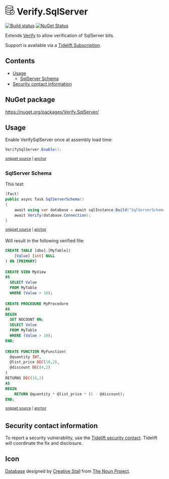 <!--
GENERATED FILE - DO NOT EDIT
This file was generated by [MarkdownSnippets](https://github.com/SimonCropp/MarkdownSnippets).
Source File: /readme.source.md
To change this file edit the source file and then run MarkdownSnippets.
-->

# <img src="/src/icon.png" height="30px"> Verify.SqlServer

[![Build status](https://ci.appveyor.com/api/projects/status/enh6mjugcbmoun0e?svg=true)](https://ci.appveyor.com/project/SimonCropp/verify-sqlserver)
[![NuGet Status](https://img.shields.io/nuget/v/Verify.SqlServer.svg)](https://www.nuget.org/packages/Verify.SqlServer/)

Extends [Verify](https://github.com/SimonCropp/Verify) to allow verification of SqlServer bits.

Support is available via a [Tidelift Subscription](https://tidelift.com/subscription/pkg/nuget-verify.sqlserver?utm_source=nuget-verify.sqlserver&utm_medium=referral&utm_campaign=enterprise).

<!-- toc -->
## Contents

  * [Usage](#usage)
    * [SqlServer Schema](#sqlserver-schema)
  * [Security contact information](#security-contact-information)<!-- endtoc -->


## NuGet package

https://nuget.org/packages/Verify.SqlServer/


## Usage

Enable VerifySqlServer once at assembly load time:

<!-- snippet: Enable -->
<a id='snippet-enable'/></a>
```cs
VerifySqlServer.Enable();
```
<sup><a href='/src/Tests/GlobalSetup.cs#L9-L11' title='File snippet `enable` was extracted from'>snippet source</a> | <a href='#snippet-enable' title='Navigate to start of snippet `enable`'>anchor</a></sup>
<!-- endsnippet -->


### SqlServer Schema

This test:

<!-- snippet: SqlServerSchema -->
<a id='snippet-sqlserverschema'/></a>
```cs
[Fact]
public async Task SqlServerSchema()
{
    await using var database = await sqlInstance.Build("SqlServerSchema");
    await Verify(database.Connection);
}
```
<sup><a href='/src/Tests/Tests.cs#L59-L68' title='File snippet `sqlserverschema` was extracted from'>snippet source</a> | <a href='#snippet-sqlserverschema' title='Navigate to start of snippet `sqlserverschema`'>anchor</a></sup>
<!-- endsnippet -->

Will result in the following verified file:

<!-- snippet: Tests.SqlServerSchema.verified.sql -->
<a id='snippet-Tests.SqlServerSchema.verified.sql'/></a>
```sql
CREATE TABLE [dbo].[MyTable](
	[Value] [int] NULL
) ON [PRIMARY]

CREATE VIEW MyView
AS
  SELECT Value
  FROM MyTable
  WHERE (Value > 10);

CREATE PROCEDURE MyProcedure
AS
BEGIN
  SET NOCOUNT ON;
  SELECT Value
  FROM MyTable
  WHERE (Value > 10);
END;

CREATE FUNCTION MyFunction(
  @quantity INT,
  @list_price DEC(10,2),
  @discount DEC(4,2)
)
RETURNS DEC(10,2)
AS
BEGIN
    RETURN @quantity * @list_price * (1 - @discount);
END;
```
<sup><a href='/src/Tests/Tests.SqlServerSchema.verified.sql#L1-L29' title='File snippet `Tests.SqlServerSchema.verified.sql` was extracted from'>snippet source</a> | <a href='#snippet-Tests.SqlServerSchema.verified.sql' title='Navigate to start of snippet `Tests.SqlServerSchema.verified.sql`'>anchor</a></sup>
<!-- endsnippet -->


## Security contact information

To report a security vulnerability, use the [Tidelift security contact](https://tidelift.com/security). Tidelift will coordinate the fix and disclosure.


## Icon

[Database](https://thenounproject.com/term/database/310841/) designed by [Creative Stall](https://thenounproject.com/creativestall/) from [The Noun Project](https://thenounproject.com/creativepriyanka).

